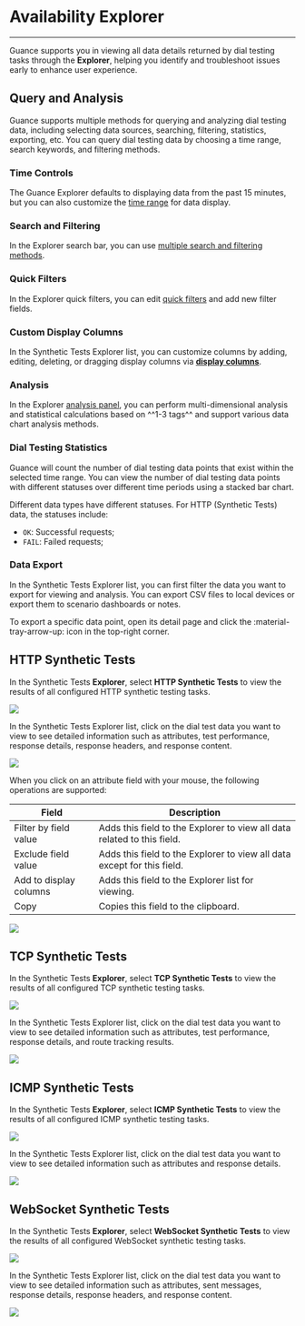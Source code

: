 # Availability Explorer
---

Guance supports you in viewing all data details returned by dial testing tasks through the **Explorer**, helping you identify and troubleshoot issues early to enhance user experience.

## Query and Analysis

Guance supports multiple methods for querying and analyzing dial testing data, including selecting data sources, searching, filtering, statistics, exporting, etc. You can query dial testing data by choosing a time range, search keywords, and filtering methods.

### Time Controls

The Guance Explorer defaults to displaying data from the past 15 minutes, but you can also customize the [time range](../getting-started/function-details/explorer-search.md#time) for data display.

### Search and Filtering

In the Explorer search bar, you can use [multiple search and filtering methods](../getting-started/function-details/explorer-search.md).

### Quick Filters

In the Explorer quick filters, you can edit [quick filters](../getting-started/function-details/explorer-search.md#quick-filter) and add new filter fields.

### Custom Display Columns

In the Synthetic Tests Explorer list, you can customize columns by adding, editing, deleting, or dragging display columns via **[display columns](../getting-started/function-details/explorer-search.md#columns)**.

### Analysis

In the Explorer [analysis panel](../getting-started/function-details/explorer-search.md#analysis), you can perform multi-dimensional analysis and statistical calculations based on ^^1-3 tags^^ and support various data chart analysis methods.

### Dial Testing Statistics

Guance will count the number of dial testing data points that exist within the selected time range. You can view the number of dial testing data points with different statuses over different time periods using a stacked bar chart.

Different data types have different statuses. For HTTP (Synthetic Tests) data, the statuses include:

- `OK`: Successful requests;
- `FAIL`: Failed requests;

### Data Export

In the Synthetic Tests Explorer list, you can first filter the data you want to export for viewing and analysis. You can export CSV files to local devices or export them to scenario dashboards or notes.

To export a specific data point, open its detail page and click the :material-tray-arrow-up: icon in the top-right corner.

## HTTP Synthetic Tests

In the Synthetic Tests **Explorer**, select **HTTP Synthetic Tests** to view the results of all configured HTTP synthetic testing tasks.

![](img/4.dailtesting_explorer_2.png)

In the Synthetic Tests Explorer list, click on the dial test data you want to view to see detailed information such as attributes, test performance, response details, response headers, and response content.

![](img/4.dailtesting_explorer_3.png)

When you click on an attribute field with your mouse, the following operations are supported:

| Field | Description |
| --- | --- |
| Filter by field value | Adds this field to the Explorer to view all data related to this field. |
| Exclude field value | Adds this field to the Explorer to view all data except for this field. |
| Add to display columns | Adds this field to the Explorer list for viewing. |
| Copy | Copies this field to the clipboard. |

![](img/1.dailtesting_explorer_2.png)

## TCP Synthetic Tests

In the Synthetic Tests **Explorer**, select **TCP Synthetic Tests** to view the results of all configured TCP synthetic testing tasks.

![](img/4.dailtesting_explorer_4.png)

In the Synthetic Tests Explorer list, click on the dial test data you want to view to see detailed information such as attributes, test performance, response details, and route tracking results.

![](img/4.dailtesting_explorer_5.png)

## ICMP Synthetic Tests

In the Synthetic Tests **Explorer**, select **ICMP Synthetic Tests** to view the results of all configured ICMP synthetic testing tasks.

![](img/4.dailtesting_explorer_7.png)

In the Synthetic Tests Explorer list, click on the dial test data you want to view to see detailed information such as attributes and response details.

![](img/4.dailtesting_explorer_8.png)

## WebSocket Synthetic Tests

In the Synthetic Tests **Explorer**, select **WebSocket Synthetic Tests** to view the results of all configured WebSocket synthetic testing tasks.

![](img/4.dailtesting_explorer_9.png)

In the Synthetic Tests Explorer list, click on the dial test data you want to view to see detailed information such as attributes, sent messages, response details, response headers, and response content.

![](img/4.dailtesting_explorer_10.png)